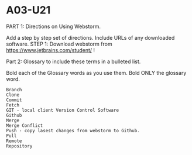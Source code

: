 # A03-U21
PART 1: Directions on Using Webstorm.

Add a step by step set of directions. Include URLs of any downloaded software.
STEP 1: Download webstorm from https://www.jetbrains.com/student/  !



Part 2: Glossary to include these terms in a bulleted list.

Bold each of the Glossary words as you use them.  Bold ONLY the glossary word.

    Branch
    Clone
    Commit
    Fetch
    GIT - local client Version Control Software
    Github
    Merge
    Merge Conflict
    Push - copy lasest changes from webstorm to Github. 
    Pull
    Remote
    Repository
